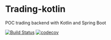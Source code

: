 # Trading-kotlin
POC trading backend with Kotlin and Spring Boot

[![Build Status](https://travis-ci.org/syumet/trading-kotlin.svg?branch=master)](https://travis-ci.org/syumet/trading-kotlin)
[![codecov](https://codecov.io/gh/syumet/trading-kotlin/branch/master/graph/badge.svg?token=JJE0ZI4DF6)](https://codecov.io/gh/syumet/trading-kotlin)
